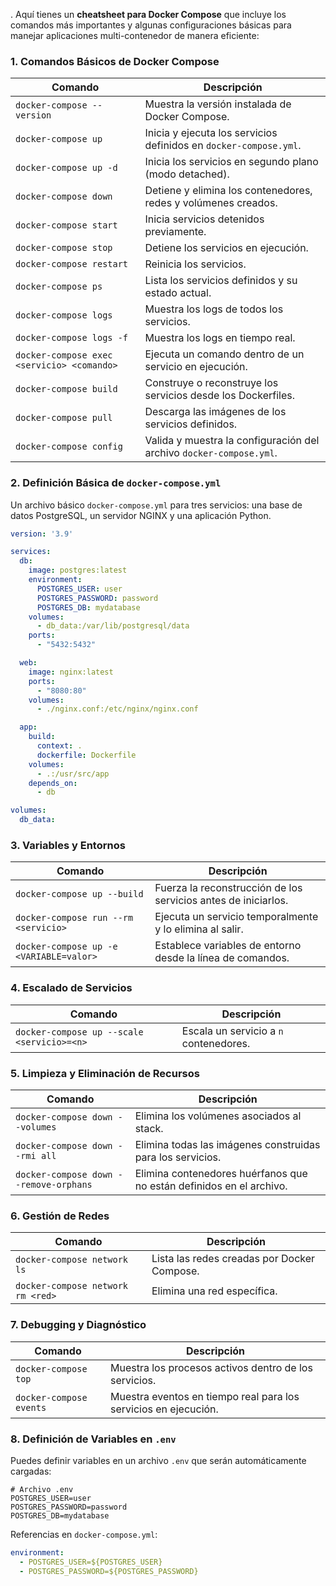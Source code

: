 .
Aquí tienes un **cheatsheet para Docker Compose** que incluye los comandos más importantes y algunas configuraciones básicas para manejar aplicaciones multi-contenedor de manera eficiente:

### **1. Comandos Básicos de Docker Compose**

| Comando                                    | Descripción                                                         |
| ------------------------------------------ | ------------------------------------------------------------------- |
| `docker-compose --version`                 | Muestra la versión instalada de Docker Compose.                     |
| `docker-compose up`                        | Inicia y ejecuta los servicios definidos en `docker-compose.yml`.   |
| `docker-compose up -d`                     | Inicia los servicios en segundo plano (modo detached).              |
| `docker-compose down`                      | Detiene y elimina los contenedores, redes y volúmenes creados.      |
| `docker-compose start`                     | Inicia servicios detenidos previamente.                             |
| `docker-compose stop`                      | Detiene los servicios en ejecución.                                 |
| `docker-compose restart`                   | Reinicia los servicios.                                             |
| `docker-compose ps`                        | Lista los servicios definidos y su estado actual.                   |
| `docker-compose logs`                      | Muestra los logs de todos los servicios.                            |
| `docker-compose logs -f`                   | Muestra los logs en tiempo real.                                    |
| `docker-compose exec <servicio> <comando>` | Ejecuta un comando dentro de un servicio en ejecución.              |
| `docker-compose build`                     | Construye o reconstruye los servicios desde los Dockerfiles.        |
| `docker-compose pull`                      | Descarga las imágenes de los servicios definidos.                   |
| `docker-compose config`                    | Valida y muestra la configuración del archivo `docker-compose.yml`. |

### **2. Definición Básica de `docker-compose.yml`**

Un archivo básico `docker-compose.yml` para tres servicios: una base de datos PostgreSQL, un servidor NGINX y una aplicación Python.

```yaml
version: '3.9'

services:
  db:
    image: postgres:latest
    environment:
      POSTGRES_USER: user
      POSTGRES_PASSWORD: password
      POSTGRES_DB: mydatabase
    volumes:
      - db_data:/var/lib/postgresql/data
    ports:
      - "5432:5432"

  web:
    image: nginx:latest
    ports:
      - "8080:80"
    volumes:
      - ./nginx.conf:/etc/nginx/nginx.conf

  app:
    build:
      context: .
      dockerfile: Dockerfile
    volumes:
      - .:/usr/src/app
    depends_on:
      - db

volumes:
  db_data:
```

### **3. Variables y Entornos**

| Comando                                | Descripción                                                               |
|----------------------------------------|---------------------------------------------------------------------------|
| `docker-compose up --build`            | Fuerza la reconstrucción de los servicios antes de iniciarlos.            |
| `docker-compose run --rm <servicio>`   | Ejecuta un servicio temporalmente y lo elimina al salir.                  |
| `docker-compose up -e <VARIABLE=valor>`| Establece variables de entorno desde la línea de comandos.                |

### **4. Escalado de Servicios**

| Comando                                | Descripción                                                               |
|----------------------------------------|---------------------------------------------------------------------------|
| `docker-compose up --scale <servicio>=<n>` | Escala un servicio a `n` contenedores.                                |

### **5. Limpieza y Eliminación de Recursos**

| Comando                                | Descripción                                                          |
| -------------------------------------- | -------------------------------------------------------------------- |
| `docker-compose down --volumes`        | Elimina los volúmenes asociados al stack.                            |
| `docker-compose down --rmi all`        | Elimina todas las imágenes construidas para los servicios.           |
| `docker-compose down --remove-orphans` | Elimina contenedores huérfanos que no están definidos en el archivo. |

### **6. Gestión de Redes**

| Comando                                | Descripción                                                               |
|----------------------------------------|---------------------------------------------------------------------------|
| `docker-compose network ls`            | Lista las redes creadas por Docker Compose.                              |
| `docker-compose network rm <red>`      | Elimina una red específica.                                              |

### **7. Debugging y Diagnóstico**

| Comando                                | Descripción                                                               |
|----------------------------------------|---------------------------------------------------------------------------|
| `docker-compose top`                   | Muestra los procesos activos dentro de los servicios.                    |
| `docker-compose events`                | Muestra eventos en tiempo real para los servicios en ejecución.          |

### **8. Definición de Variables en `.env`**

Puedes definir variables en un archivo `.env` que serán automáticamente cargadas:

```
# Archivo .env
POSTGRES_USER=user
POSTGRES_PASSWORD=password
POSTGRES_DB=mydatabase
```

Referencias en `docker-compose.yml`:

```yaml
environment:
  - POSTGRES_USER=${POSTGRES_USER}
  - POSTGRES_PASSWORD=${POSTGRES_PASSWORD}
```

